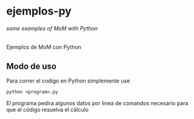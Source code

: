 # ejemplos-py
###### some examples of MoM with Python
Ejemplos de MoM con Python

## Modo de uso

Para correr el codigo en Python simplemente use

```
python <program>.py
```

El programa pedira algunos datos por linea de comandos necesario para que el código resuelva el cálculo

